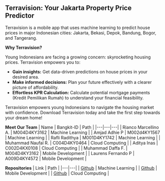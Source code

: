 ## Terravision: Your Jakarta Property Price Predictor

Terravision is a mobile app that uses machine learning to predict house prices in major Indonesian cities: Jakarta, Bekasi, Depok, Bandung, Bogor, and Tangerang.

**Why Terravision?**

Young Indonesians are facing a growing concern: skyrocketing housing prices. Terravision empowers you to:

* **Gain insights:** Get data-driven predictions on house prices in your desired area.
* **Make informed decisions:** Plan your future effectively with a clearer picture of affordability.
* **Effortless KPR Calculation:** Calculate potential mortgage payments (Kredit Pemilikan Rumah) to understand your financial feasibility.

Terravision empowers young Indonesians to navigate the housing market with confidence. Download Terravision today and take the first step towards your dream home!

**Meet Our Team**
| Name | Bangkit-ID | Path |
|---|---|---|
| Rianco Marcellino A. | M004D4KY3162  | Machine Learning |
| Amjad Adhie P | M002d4KY1567 | Machine Learning | 
| Rafli Radithya | M001D4KY1742 | Machine Learning | 
| Muhammad Naufal R. | C004D4KY0464   | Cloud Computing |
| Aditya Inas | C002D4KX0108  | Cloud Computing |
| Muhammad Daffa F. | M004D4KY3162  | Mobile Development |
| Laurens Fernando P | A009D4KY4572  | Mobile Development |

**Repositories**
| Link | Path |
|---|---|
| [Github](https://github.com/capstone-terravision/ML_Repository) | Machine Learning |
| [Github](https://github.com/capstone-terravision/TerraVision) | Mobile Development |
| [Github](https://github.com/capstone-terravision/Backend) | Cloud Computing |

